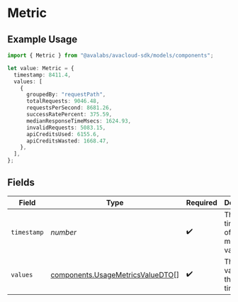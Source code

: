 # Metric

## Example Usage

```typescript
import { Metric } from "@avalabs/avacloud-sdk/models/components";

let value: Metric = {
  timestamp: 8411.4,
  values: [
    {
      groupedBy: "requestPath",
      totalRequests: 9046.48,
      requestsPerSecond: 8681.26,
      successRatePercent: 375.59,
      medianResponseTimeMsecs: 1624.93,
      invalidRequests: 5083.15,
      apiCreditsUsed: 6155.6,
      apiCreditsWasted: 1668.47,
    },
  ],
};
```

## Fields

| Field                                                                                | Type                                                                                 | Required                                                                             | Description                                                                          |
| ------------------------------------------------------------------------------------ | ------------------------------------------------------------------------------------ | ------------------------------------------------------------------------------------ | ------------------------------------------------------------------------------------ |
| `timestamp`                                                                          | *number*                                                                             | :heavy_check_mark:                                                                   | The timestamp of the metrics value                                                   |
| `values`                                                                             | [components.UsageMetricsValueDTO](../../models/components/usagemetricsvaluedto.md)[] | :heavy_check_mark:                                                                   | The metrics values for the timestamp                                                 |